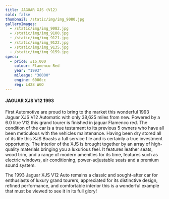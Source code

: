 ```yaml
---
title: JAGUAR XJS (V12)
sold: false
thumbnail: /static/img/img_9080.jpg
galleryImages:
  - /static/img/img_9082.jpg
  - /static/img/img_9100.jpg
  - /static/img/img_9121.jpg
  - /static/img/img_9122.jpg
  - /static/img/img_9135.jpg
  - /static/img/img_9159.jpg
specs:
  - price: £16,000
    colour: Flamenco Red
    year: "1993"
    mileage: "38000"
    engine: 6000cc
    reg: L428 WGO
---
```

#### JAGUAR XJS V12 1993

First Automotive are proud to bring to the market this wonderful 1993 Jaguar XJS V12 Automatic with only 38,625 miles from new. Powered by a 6.0 litre V12 this grand tourer is finished in jaguar Flamenco red. The condition of the car is a true testament to its previous 5 owners who have all been meticulous with the vehicles maintenance. Having been dry stored all of its life this XJS Boasts a full service file and is certainly a true investment opportunity. The interior of the XJS is brought together by an array of high-quality materials bringing you a luxurious feel. It features leather seats, wood trim, and a range of modern amenities for its time, features such as electric windows, air conditioning, power-adjustable seats and a premium sound system. 

The 1993 Jaguar XJS V12 Auto remains a classic and sought-after car for enthusiasts of luxury grand tourers, appreciated for its distinctive design, refined performance, and comfortable interior this is a wonderful example that must be viewed to see it in its full glory!